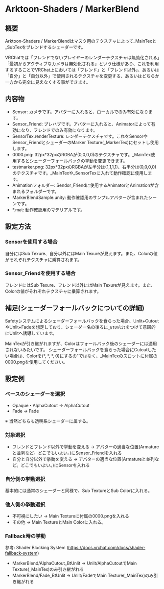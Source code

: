 # Arktoon-Shaders / MarkerBlend

## 概要
Arktoon-Shaders / MarkerBlendはマスク用のテクスチャによって_MainTexと_SubTexをブレンドするシェーダーです。

VRChatでは「フレンドでないプレイヤーのレンダーテクスチャは無効化される」「最初からアクティブなカメラは無効化される」という仕様があり、これを利用するすることでVRChat上においては「フレンド」と「フレンド以外」、あるいは「自分」と「自分以外」で使用されるテクスチャを変更する、あるいはどちらか一方から完全に見えなくする事ができます。

## 内容物
* Sensor: カメラです。アバターに入れると、ローカルでのみ有効になります。
* Sensor_Friend: プレハブです。アバターに入れると、Animatorによって有効になり、フレンドでのみ有効になります。
* SensorTex.renderTexture: レンダーテクスチャです。これをSensorやSensor_FriendとシェーダーのMarker Texture(_MarkerTex)にセットし使用します。
* 0000.png: 32px*32pxのRGBAが(0,0,0,0)のテクスチャです。_MainTex使用するとシェーダーフォールバックの挙動を変更できます。
* testmarker.png: 32px*32pxのRGBAが左半分は(1,1,1,1)、右半分は(0,0,0,0)のテクスチャです。_MainTexや_SensorTexに入れて動作確認に使用します。
* Animationフォルダー: Sendor_Friendに使用するAnimatorとAnimationが含まれるフォルダーです。
* MarkerBlendSample.unity: 動作確認用のサンプルアバターが含まれたシーンです。
* *.mat: 動作確認用のマテリアルです。

## 設定方法
### Sensorを使用する場合
自分にはSub Texure、自分以外にはMain Texureが見えます。また、Colorの値がそれぞれテクスチャに乗算されます。

### Sensor_Friendを使用する場合
フレンドにはSub Texure、フレンド以外にはMain Texureが見えます。また、Colorの値がそれぞれテクスチャに乗算されます。

## 補足(シェーダーフォールバックについての詳細)
Safetyシステムによるシェーダーフォールバックを食らった場合、Unlit+CutoutやUnlit+Fadeを想定しており、シェーダー名の後ろに``_BtUnlit``をつけて意図的にUnlitへ誘導しています。

MainTexが引き継がれますが、Colorはフォールバック後のシェーダーには適用されないみたいです。
シェーダーフォールバックを食らった場合にCutoutしたい場合は、Colorを(*, *, *, 0)にするの"ではなく、_MainTexのスロットに付属の0000.pngを使用してください。

## 設定例
### ベースのシェーダーを選択
* Opaque・AlphaCutout → AlphaCutout
* Fade → Fade

※ 当然どちらも透明系シェーダーに属する。

### 対象選択
* フレンドとフレンド以外で挙動を変える → アバターの適当な位置(Armatureと並列など。どこでもいよい。)にSensor_Friendを入れる
* 自分と自分以外で挙動を変える → アバターの適当な位置(Armatureと並列など。どこでもいよい。)にSensorを入れる

### 自分側の挙動選択
基本的には通常のシェーダーと同様で、Sub TextureとSub Colorに入れる。

### 他人側の挙動選択
* 不可視にしたい → Main Textureに付属の0000.pngを入れる
* その他 → Main TextureとMain Colorに入れる。

### Fallback時の挙動
参考: Shader Blocking System (https://docs.vrchat.com/docs/shader-fallback-system)
* MarkerBlend/AlphaCutout_BtUnlit → Unlit/AlphaCutoutでMain Texture(_MainTex)のみ引き継がれる
* MarkerBlend/Fade_BtUnlit → Unlit/FadeでMain Texture(_MainTex)のみ引き継がれる
